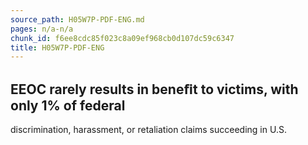 ```yaml
---
source_path: H05W7P-PDF-ENG.md
pages: n/a-n/a
chunk_id: f6ee8cdc85f023c8a09ef968cb0d107dc59c6347
title: H05W7P-PDF-ENG
---
```

## EEOC rarely results in beneﬁt to victims, with only 1% of federal

discrimination, harassment, or retaliation claims succeeding in U.S.
